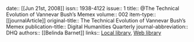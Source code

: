 date:: [[Jun 21st, 2008]]
issn:: 1938-4122
issue:: 1
title:: @The Technical Evolution of Vannevar Bush’s Memex
volume:: 002
item-type:: [[journalArticle]]
original-title:: The Technical Evolution of Vannevar Bush’s Memex
publication-title:: Digital Humanities Quarterly
journal-abbreviation:: DHQ
authors:: [[Belinda Barnet]]
links:: [Local library](zotero://select/groups/2386895/items/3XS2S7MS), [Web library](https://www.zotero.org/groups/2386895/items/3XS2S7MS)
